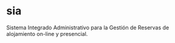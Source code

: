 # sia
Sistema Integrado Administrativo para la Gestión de Reservas de alojamiento on-line y presencial.
